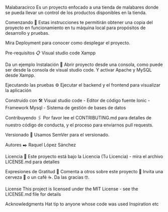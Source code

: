 Malabaracirco
Es un proyecto enfocado a una tienda de malabares donde se pueda llevar un control de los productos disponibles en la tienda.

Comenzando 🚀
Estas instrucciones te permitirán obtener una copia del proyecto en funcionamiento en tu máquina local para propósitos de desarrollo y pruebas.

Mira Deployment para conocer como desplegar el proyecto.

Pre-requisitos 📋
Visual studio code
Xampp

Da un ejemplo
Instalación 🔧
Abrir proyecto desde una consola, como puede ser desde la consola de visual studio code.
Y activar Apache y MySQL desde Xampp.


Ejecutando las pruebas ⚙️
Ejecutar el backend y el frontend para visualizar la aplicación


Construido con 🛠️
Visual studio code - Editor de código fuente
Ionic - Framework
Mysql - Sistema de gestión de bases de datos

Contribuyendo 🖇️
Por favor lee el CONTRIBUTING.md para detalles de nuestro código de conducta, y el proceso para enviarnos pull requests.


Versionado 📌
Usamos SemVer para el versionado.

Autores ✒️
Raquel López Sánchez

Licencia 📄
Este proyecto está bajo la Licencia (Tu Licencia) - mira el archivo LICENSE.md para detalles

Expresiones de Gratitud 🎁
Comenta a otros sobre este proyecto 📢
Invita una cerveza 🍺 o un café ☕.
Da las gracias 🤓.


License
This project is licensed under the MIT License - see the LICENSE.md file for details

Acknowledgments
Hat tip to anyone whose code was used
Inspiration
etc